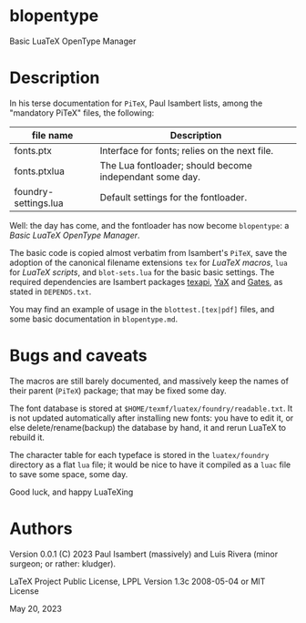 # blopentype
Basic LuaTeX OpenType Manager

# Description

In his terse documentation for `PiTeX`, Paul Isambert lists, among the "mandatory PiTeX" files, the following:

| file name            | Description  |
|-|-|
| fonts.ptx            | Interface for fonts; relies on the next file.    |
| fonts.ptxlua         | The Lua fontloader; should become independant some day. |
| foundry-settings.lua | Default settings for the fontloader.             |

Well: the day has come, and the fontloader has now become `blopentype`: a *Basic LuaTeX OpenType Manager*.

The basic code is copied almost verbatim from Isambert's `PiTeX`, save the adoption of the canonical filename extensions `tex` for *LuaTeX macros*, `lua` for *LuaTeX scripts*, and `blot-sets.lua` for the basic basic settings. 
The required dependencies are Isambert packages [texapi](https://ctan.org/pkg/texapi), [YaX](https://ctan.org/pkg/yax) and [Gates](https://ctan.org/pkg/gates), as stated in `DEPENDS.txt`.

You may find an example of usage in the `blottest.[tex|pdf]` files, and some basic documentation in `blopentype.md`.

# Bugs and caveats

The macros are still barely documented, and massively keep the names of their parent (`PiTeX`) package; that may be fixed some day.

The font database is stored at `$HOME/texmf/luatex/foundry/readable.txt`.
It is not updated automatically after installing new fonts: you have to edit it, or else delete/rename(backup) the database by hand, it and rerun LuaTeX to rebuild it.

The character table for each typeface is stored in the `luatex/foundry` directory as a flat `lua` file; it would be nice to have it compiled as a `luac` file to save some space, some day.

Good luck, and happy LuaTeXing

# Authors 

Version 0.0.1 (C) 2023 Paul Isambert (massively) and Luis Rivera (minor surgeon; or rather: kludger).

LaTeX Project Public License, LPPL Version 1.3c 2008-05-04 or MIT License

May 20, 2023

